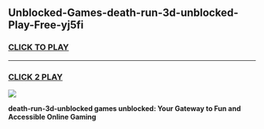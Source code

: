 
## Unblocked-Games-death-run-3d-unblocked-Play-Free-yj5fi
<h3>
<a href="https://premium76.site?title=death-run-3d-unblocked&ref=18A1">CLICK TO PLAY</a></h3>
<hr>

<h3>
<a href="https://premium76.site?title=death-run-3d-unblocked&ref=18A1">CLICK 2 PLAY</a>
  
</h3>

<a href="https://premium76.site?title=death-run-3d-unblocked&ref=18A1"><img src="https://clearcache.store/games.png"></a>


**death-run-3d-unblocked games unblocked: Your Gateway to Fun and Accessible Online Gaming**
